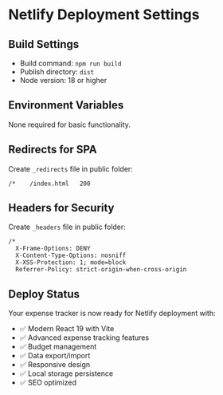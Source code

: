 # Netlify Deployment Settings

## Build Settings
- Build command: `npm run build`
- Publish directory: `dist`
- Node version: 18 or higher

## Environment Variables
None required for basic functionality.

## Redirects for SPA
Create `_redirects` file in public folder:
```
/*    /index.html   200
```

## Headers for Security
Create `_headers` file in public folder:
```
/*
  X-Frame-Options: DENY
  X-Content-Type-Options: nosniff
  X-XSS-Protection: 1; mode=block
  Referrer-Policy: strict-origin-when-cross-origin
```

## Deploy Status
Your expense tracker is now ready for Netlify deployment with:
- ✅ Modern React 19 with Vite
- ✅ Advanced expense tracking features
- ✅ Budget management
- ✅ Data export/import
- ✅ Responsive design
- ✅ Local storage persistence
- ✅ SEO optimized
